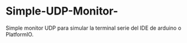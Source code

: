 # Simple-UDP-Monitor-
Simple monitor UDP para simular la terminal serie del IDE de arduino o PlatformIO.
